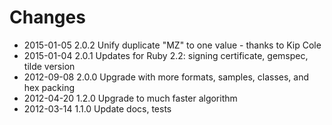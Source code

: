 # Changes

* 2015-01-05 2.0.2 Unify duplicate "MZ" to one value - thanks to Kip Cole
* 2015-01-04 2.0.1 Updates for Ruby 2.2: signing certificate, gemspec, tilde version
* 2012-09-08 2.0.0 Upgrade with more formats, samples, classes, and hex packing
* 2012-04-20 1.2.0 Upgrade to much faster algorithm
* 2012-03-14 1.1.0 Update docs, tests
